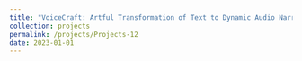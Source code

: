 ```yaml
---
title: "VoiceCraft: Artful Transformation of Text to Dynamic Audio Narratives"
collection: projects
permalink: /projects/Projects-12
date: 2023-01-01
---
```

